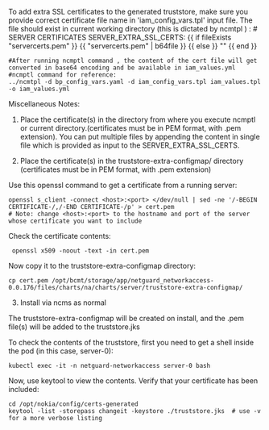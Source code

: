 To add extra SSL certificates to the generated truststore, make sure you provide correct certificate file name in 'iam_config_vars.tpl' input file. The file should exist in current working directory (this is dictated by ncmtpl )  :
    # SERVER CERTIFICATES
    SERVER_EXTRA_SSL_CERTS: {{ if fileExists "servercerts.pem" }} {{ "servercerts.pem" | b64file }} {{ else }} "" {{ end }}
    
    #After running ncmptl command , the content of the cert file will get converted in base64 encoding and be available in iam_values.yml
    #ncmptl command for reference:
    ../ncmtpl -d bp_config_vars.yaml -d iam_config_vars.tpl iam_values.tpl -o iam_values.yml
    
Miscellaneous Notes: 
1) Place the certificate(s) in the directory from where you execute ncmptl or current directory.(certificates must be in PEM format, with .pem extension). You can put multiple files by appending the content in single file which is provided as input to the SERVER_EXTRA_SSL_CERTS.


2) Place the certificate(s) in the truststore-extra-configmap/ directory (certificates must be in PEM format, with .pem extension)

Use this openssl command to get a certificate from a running server:

    openssl s_client -connect <host>:<port> </dev/null | sed -ne '/-BEGIN CERTIFICATE-/,/-END CERTIFICATE-/p' > cert.pem
    # Note: change <host>:<port> to the hostname and port of the server whose certificate you want to include

Check the certificate contents:

     openssl x509 -noout -text -in cert.pem

Now copy it to the truststore-extra-configmap directory:

    cp cert.pem /opt/bcmt/storage/app/netguard_networkaccess-0.0.176/files/charts/na/charts/server/truststore-extra-configmap/


3) Install via ncms as normal

The truststore-extra-configmap will be created on install, and the .pem file(s) will be added to the truststore.jks

To check the contents of the truststore, first you need to get a shell inside the pod (in this case, server-0):

    kubectl exec -it -n netguard-networkaccess server-0 bash

Now, use keytool to view the contents. Verify that your certificate has been included:

    cd /opt/nokia/config/certs-generated
    keytool -list -storepass changeit -keystore ./truststore.jks  # use -v for a more verbose listing

